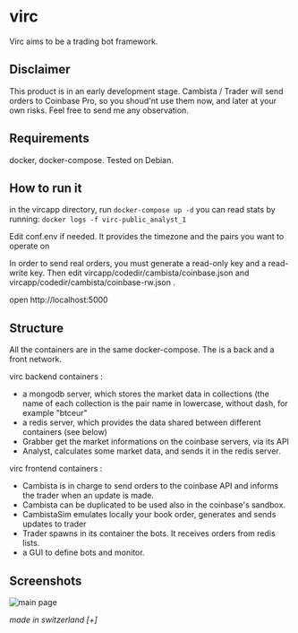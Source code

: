 # virc

Virc aims to be a trading bot framework.

## Disclaimer
This product is in an early development stage. Cambista / Trader will send orders to Coinbase Pro, so you shoud'nt use them now, and later at your own risks.
Feel free to send me any observation.

## Requirements
docker, docker-compose. Tested on Debian.

## How to run it
in the vircapp directory, run
`docker-compose up -d`
you can read stats by running:
`docker logs -f virc-public_analyst_1`

Edit conf.env if needed. It provides the timezone and the pairs you want to operate on

In order to send real orders, you must generate a read-only key and a read-write key. Then edit vircapp/codedir/cambista/coinbase.json and vircapp/codedir/cambista/coinbase-rw.json .

open http://localhost:5000

## Structure
All the containers are in the same docker-compose. The is a back and a front network.

virc backend containers : 
* a mongodb server, which stores the market data in collections (the name of each collection is the pair name in lowercase, without dash, for example "btceur"
* a redis server, which provides the data shared between different containers (see below)
* Grabber get the market informations on the coinbase servers, via its API
* Analyst, calculates some market data, and sends it in the redis server.

virc frontend containers :
* Cambista is in charge to send orders to the coinbase API and informs the trader when an update is made.
* Cambista can be duplicated to be used also in the coinbase's sandbox.
* CambistaSim emulates locally your book order, generates and sends updates to trader 
* Trader spawns in its container the bots. It receives orders from redis lists.
* a GUI to define bots and monitor.

## Screenshots
![main page](https://github.com/sznicolas/virc/tree/dev/doc/images/main.png?raw=trueadd)


_made in switzerland [+]_
